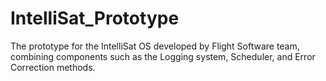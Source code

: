 # IntelliSat_Prototype
The prototype for the IntelliSat OS developed by Flight Software team, combining components such as the Logging system, Scheduler, and Error Correction methods.
